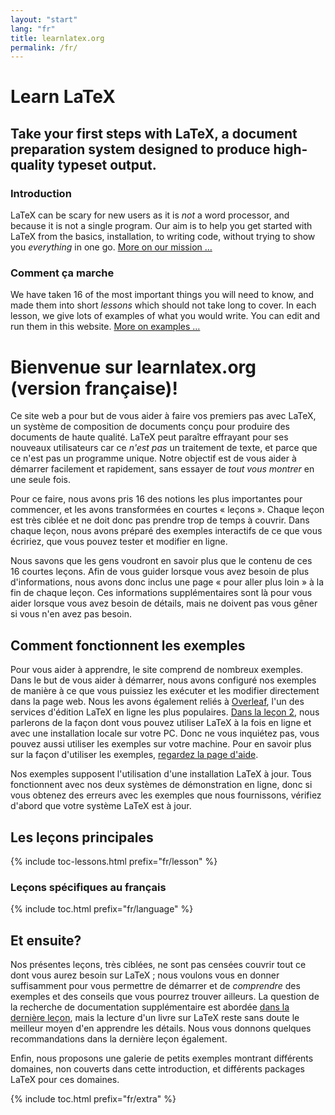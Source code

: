 ```yaml
---
layout: "start"
lang: "fr"
title: learnlatex.org
permalink: /fr/
---
```


# Learn LaTeX

<h2 class="heading__introduction">Take your first steps with LaTeX, a document preparation system designed to produce high-quality typeset output.</h2>

<div
  class="text-columns">
  <section>
    <h3 
      class="text-columns__heading"
      >Introduction</h3>
    <p>LaTeX can be scary for new users as it is <em>not</em> a word processor, 
    and because it is not a single program. Our aim is to help you get 
    started with LaTeX from the basics, installation, to writing code, without 
    trying to show you <em>everything</em> in one go. <a href="./mission">More on our mission &hellip;</a></p>
  </section>
  <section>
    <h3
      class="text-columns__heading"
      >Comment ça marche</h3>
      <p>We have taken 16 of the most important things you will need to know, and made them into short <em>lessons</em> which should not take long to cover. In each lesson, we give lots of examples of what you would write. You can edit and run them in this website. <a href="./help#examples">More on examples &hellip;</a></p>
  </section>
</div>

# Bienvenue sur learnlatex.org (version française)!

Ce site web a pour but de vous aider à faire vos premiers pas avec LaTeX,
un système de composition de documents conçu pour produire des documents
de haute qualité. LaTeX peut paraître effrayant pour ses nouveaux utilisateurs
car ce _n'est pas_ un traitement de texte, et parce que ce n'est pas un
programme unique. Notre objectif est de vous aider à démarrer facilement et
rapidement, sans essayer de _tout vous montrer_ en une seule fois.

Pour ce faire, nous avons pris 16 des notions les plus importantes pour
commencer, et les avons transformées en courtes « leçons ». Chaque leçon est
très ciblée et ne doit donc pas prendre trop de temps à couvrir. Dans chaque
leçon, nous avons préparé des exemples interactifs de ce que vous écririez,
que vous pouvez tester et modifier en ligne.

Nous savons que les gens voudront en savoir plus que le contenu de ces
16&nbsp;courtes leçons. Afin de vous guider lorsque vous avez besoin de plus
d'informations, nous avons donc inclus une page « pour aller plus loin »
à la fin de chaque leçon. Ces informations supplémentaires sont là pour
vous aider lorsque vous avez besoin de détails, mais ne doivent pas vous
gêner si vous n'en avez pas besoin.


## Comment fonctionnent les exemples

Pour vous aider à apprendre, le site comprend de nombreux exemples.
Dans le but de vous aider à démarrer, nous avons configuré nos exemples de
manière à ce que vous puissiez les exécuter et les modifier directement dans
la page web. Nous les avons également reliés à [Overleaf](https://www.overleaf.com/),
l'un des services d'édition LaTeX en ligne les plus populaires.
[Dans la leçon 2](lesson-02), nous parlerons de la façon dont vous pouvez
utiliser LaTeX à la fois en ligne et avec une installation locale sur votre PC.
Donc ne vous inquiétez pas, vous pouvez aussi utiliser les exemples sur votre
machine. Pour en savoir plus sur la façon d'utiliser les exemples,
[regardez la page d'aide](help).

Nos exemples supposent l'utilisation d'une installation LaTeX à jour.
Tous fonctionnent avec nos deux systèmes de démonstration en ligne, donc si
vous obtenez des erreurs avec les exemples que nous fournissons, vérifiez
d'abord que votre système LaTeX est à jour.


<h2 id="toc">Les leçons principales</h2>

{% include toc-lessons.html  prefix="fr/lesson" %}


### Leçons spécifiques au français

{% include toc.html  prefix="fr/language" %}


## Et ensuite?

Nos présentes leçons, très ciblées, ne sont pas censées couvrir tout ce dont
vous aurez besoin sur LaTeX ; nous voulons vous en donner suffisamment pour
vous permettre de démarrer et de _comprendre_ des exemples et des conseils que
vous pourrez trouver ailleurs. La question de la recherche de documentation
supplémentaire est abordée [dans la dernière leçon](lesson-16), mais la lecture
d'un livre sur LaTeX reste sans doute le meilleur moyen d'en apprendre les
détails. Nous vous donnons quelques recommandations dans la dernière leçon
également.

Enfin, nous proposons une galerie de petits exemples montrant différents
domaines, non couverts dans cette introduction, et différents packages LaTeX
pour ces domaines.

    
{% include toc.html prefix="fr/extra" %}
